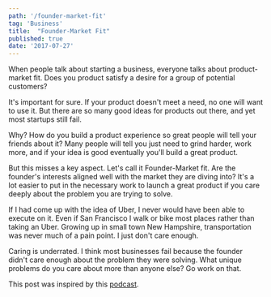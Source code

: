 ```yaml
---
path: '/founder-market-fit'
tag: 'Business'
title:  "Founder-Market Fit"
published: true
date: '2017-07-27'
---
```

When people talk about starting a business, everyone talks about product-market fit.  Does you product satisfy a desire for a group of potential customers?

It's important for sure. If your product doesn't meet a need, no one will want to use it. But there are so many good ideas for products out there, and yet most startups still fail.

Why? How do you build a product experience so great people will tell your friends about it? Many people will tell you just need to grind harder, work more, and if your idea is good eventually you'll build a great product.

But this misses a key aspect.  Let's call it Founder-Market fit. Are the founder's interests aligned well with the market they are diving into?  It's a lot easier to put in the necessary work to launch a great product if you care deeply about the problem you are trying to solve.

If I had come up with the idea of Uber, I never would have been able to execute on it.  Even if San Francisco I walk or bike most places rather than taking an Uber.  Growing up in small town New Hampshire, transportation was never much of a pain point.  I just don't care enough.

Caring is underrated.  I think most businesses fail because the founder didn't care enough about the problem they were solving.  What unique problems do you care about more than anyone else? Go work on that.

This post was inspired by this [podcast](https://softwareengineeringdaily.com/2017/07/26/startup-roundtable-with-joseph-jacks-and-gregory-koberger/).
